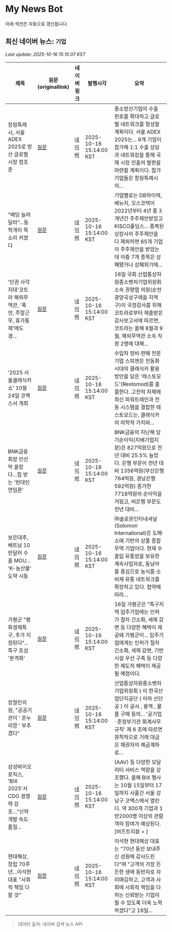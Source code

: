 # My News Bot

아래 섹션은 자동으로 갱신됩니다.

<!-- NEWS:START -->
## 최신 네이버 뉴스: `기업`
_Last update: 2025-10-16 15:15:07 KST_

| 제목 | 원문(originallink) | 네이버 링크 | 발행시각 | 요약 |
|---|---|---|---|---|
| 창원특례시, 서울 ADEX 2025로 방산 글로벌 시장 정조준 | [원문](https://www.viva100.com/article/20251016500932) | [네이버](https://www.viva100.com/article/20251016500932) | 2025-10-16 15:14:00 KST | 중소방산기업의 수출 판로를 확대하고 글로벌 네트워크를 형성할 계획이다. 서울 ADEX 2025는... 9개 기업이 참가해 1:1 수출 상담과 네트워킹을 통해 국제 시장 진출의 발판을 마련할 계획이다. 참가 기업들은 창원특례시의... |
| "배당 늘려달라"…동학개미 목소리 커졌다 | [원문](https://biz.sbs.co.kr/article_hub/20000265599?division=NAVER) | [네이버](https://n.news.naver.com/mnews/article/374/0000468825?sid=101) | 2025-10-16 15:14:00 KST | 기업별로는 DB하이텍, 베뉴지, 오스코텍이 2022년부터 4년 중 3개년간 주주제안받았고 KISCO홀딩스... 중복된 상장사의 주주제안을 다 제외하면 65개 기업이 주주제안을 받았는데 이중 7개 종목은 상폐됐거나 상폐위기에... |
| '인권 사각지대'코트라 해외무역관, '폭언, 주말근무, 휴가통제'에도 경... | [원문](http://www.ttlnews.com/news/articleView.html?idxno=3038454) | [네이버](http://www.ttlnews.com/news/articleView.html?idxno=3038454) | 2025-10-16 15:14:00 KST | 16일 국회 산업통상자원중소벤처기업위원회 소속 권향엽 의원(순천광양곡성구례을 지역구)이 국정감사를 위해 코트라로부터 제출받은 감사보고서에 따르면, 코트라는 올해 8월과 9월, 해외무역관 소속 직원 2명에 대해... |
| '2025 서울클래식카쇼' 10월 24일 코엑스서 개최 | [원문](https://www.ebn.co.kr/news/articleView.html?idxno=1682383) | [네이버](https://www.ebn.co.kr/news/articleView.html?idxno=1682383) | 2025-10-16 15:14:00 KST | 수입차 정비·판매 전문기업 스피젠은 전동화 시대의 클래식카 활용 방안을 담은 '레스토모드'(Restomod)를 출품한다. 고전적 차체에 최신 파워트레인과 전동 시스템을 결합한 레스토모드는, 클래식카의 미학적 가치와... |
| BNK금융 회장 인선 막 올랐다…힘 받는 '빈대인 연임론' | [원문](http://www.nongaek.com/news/articleView.html?idxno=92911) | [네이버](http://www.nongaek.com/news/articleView.html?idxno=92911) | 2025-10-16 15:14:00 KST | BNK금융의 지난해 당기순이익(지배기업지분)은 827억원으로 전년 대비 25.5% 늘었다. 은행 부문이 전년 대비 1356억원(부산은행 764억원, 경남은행 592억원) 증가한 7718억원의 순이익을 거뒀고, 비은행 부문도 전년 대비... |
| 보은대추, 베트남 10만달러 수출 MOU… 'K-농산물' 도약 시동 | [원문](https://www.inews365.com/news/article.html?no=889879) | [네이버](https://www.inews365.com/news/article.html?no=889879) | 2025-10-16 15:14:00 KST | ㈜솔로몬인터내셔널(Solomon International)은 도매·소매 기반의 상품 종합 무역 기업이다. 현재 수출입 유통망을 보유한 계속사업자로, 동남아를 중심으로 농식품·소비재 유통 네트워크를 확장하고 있다. 협약에 따라... |
| 가평군 "평화경제특구, 추가 지정된다"…특구 조성 '본격화' | [원문](http://www.m-i.kr/news/articleView.html?idxno=1291996) | [네이버](http://www.m-i.kr/news/articleView.html?idxno=1291996) | 2025-10-16 15:14:00 KST | 16일 가평군은 "특구지역 입주기업에는 인허가 절차 간소화, 세제 감면 등 다양한 혜택이 제공돼 가평군이... 입주기업에게는 인허가 절차 간소화, 세제 감면, 기반시설 우선 구축 등 다양한 제도적 혜택이 제공될 예정이다. |
| 장철민의원, "공공기관이 ' 온누리깡 ' 부추겼다" | [원문](http://www.gocj.net/news/articleView.html?idxno=142970) | [네이버](http://www.gocj.net/news/articleView.html?idxno=142970) | 2025-10-16 15:14:00 KST | 산업통상자원중소벤처기업위원회 ) 이 한국산업단지공단 ( 이하 산단공 ) 이 공사 , 용역 , 물품 구매 등의... '공기업 · 준정부기관 회계사무규칙' 제 6 조에 따르면 원칙적으로 거래 대금은 채권자의 예금계좌로... |
| 삼성바이오로직스, 'BIX 2025'서 CDO 경쟁력 강조…"신약개발 속도·품질... | [원문](http://www.biztribune.co.kr/news/articleView.html?idxno=341684) | [네이버](http://www.biztribune.co.kr/news/articleView.html?idxno=341684) | 2025-10-16 15:14:00 KST | (AAV) 등 다양한 모달리티 서비스 역량을 강조했다. 올해 BIX 행사는 10월 15일부터 17일까지 사흘간 서울 강남구 코엑스에서 열린다. 약 300개 기업과 1만2000명 이상의 관람객의 참여가 예상된다. [비즈트리뷴 = ] |
| 현대해상, 창립 70주년…이석현 대표 "사회적 책임 다할 것" | [원문](https://www.1conomynews.co.kr/news/articleView.html?idxno=44091) | [네이버](https://www.1conomynews.co.kr/news/articleView.html?idxno=44091) | 2025-10-16 15:14:00 KST | 이석현 현대해상 대표는 "70년 동안 보내주신 성원에 감사드린다"며 "고객의 가장 든든한 생애 동반자로 자리매김하고, 고객과 사회에 사회적 책임을 다하는 신뢰받는 기업이 될 수 있도록 더욱 노력하겠다"고 16일... |

> 데이터 출처: 네이버 검색 뉴스 API
<!-- NEWS:END -->

